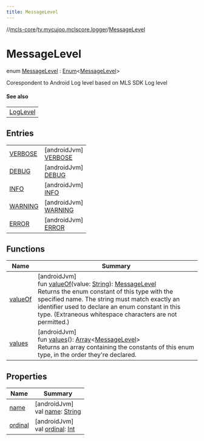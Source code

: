 ```yaml
---
title: MessageLevel
---
```

//[mcls-core](../../../index.html)/[tv.mycujoo.mclscore.logger](../index.html)/[MessageLevel](index.html)



# MessageLevel

enum [MessageLevel](index.html) : [Enum](https://kotlinlang.org/api/latest/jvm/stdlib/kotlin/-enum/index.html)&lt;[MessageLevel](index.html)&gt; 

Corespondent to Android Log level based on MLS SDK Log level



#### See also


| |
|---|
| [LogLevel](../-log-level/index.html) |


## Entries


| | |
|---|---|
| [VERBOSE](-v-e-r-b-o-s-e/index.html) | [androidJvm]<br>[VERBOSE](-v-e-r-b-o-s-e/index.html) |
| [DEBUG](-d-e-b-u-g/index.html) | [androidJvm]<br>[DEBUG](-d-e-b-u-g/index.html) |
| [INFO](-i-n-f-o/index.html) | [androidJvm]<br>[INFO](-i-n-f-o/index.html) |
| [WARNING](-w-a-r-n-i-n-g/index.html) | [androidJvm]<br>[WARNING](-w-a-r-n-i-n-g/index.html) |
| [ERROR](-e-r-r-o-r/index.html) | [androidJvm]<br>[ERROR](-e-r-r-o-r/index.html) |


## Functions


| Name | Summary |
|---|---|
| [valueOf](value-of.html) | [androidJvm]<br>fun [valueOf](value-of.html)(value: [String](https://kotlinlang.org/api/latest/jvm/stdlib/kotlin/-string/index.html)): [MessageLevel](index.html)<br>Returns the enum constant of this type with the specified name. The string must match exactly an identifier used to declare an enum constant in this type. (Extraneous whitespace characters are not permitted.) |
| [values](values.html) | [androidJvm]<br>fun [values](values.html)(): [Array](https://kotlinlang.org/api/latest/jvm/stdlib/kotlin/-array/index.html)&lt;[MessageLevel](index.html)&gt;<br>Returns an array containing the constants of this enum type, in the order they're declared. |


## Properties


| Name | Summary |
|---|---|
| [name](-e-r-r-o-r/index.html#-372974862%2FProperties%2F-1646817299) | [androidJvm]<br>val [name](-e-r-r-o-r/index.html#-372974862%2FProperties%2F-1646817299): [String](https://kotlinlang.org/api/latest/jvm/stdlib/kotlin/-string/index.html) |
| [ordinal](-e-r-r-o-r/index.html#-739389684%2FProperties%2F-1646817299) | [androidJvm]<br>val [ordinal](-e-r-r-o-r/index.html#-739389684%2FProperties%2F-1646817299): [Int](https://kotlinlang.org/api/latest/jvm/stdlib/kotlin/-int/index.html) |

